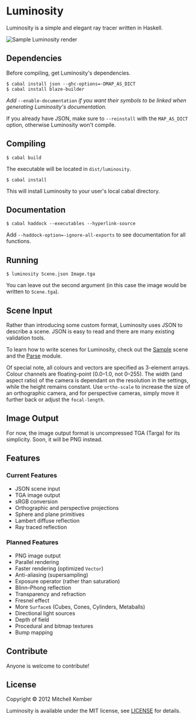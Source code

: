 Luminosity
==========

Luminosity is a simple and elegant ray tracer written in Haskell.

![Sample Luminosity render](http://i.imgur.com/y1a0A.png)

Dependencies
------------

Before compiling, get Luminosity's dependencies.

    $ cabal install json --ghc-options=-DMAP_AS_DICT
    $ cabal install blaze-builder

*Add* `--enable-documentation` *if you want their symbols to be linked when generating Luminosity's documentation.*

If you already have JSON, make sure to `--reinstall` with the `MAP_AS_DICT` option, otherwise Luminosity won't compile.

Compiling
---------

    $ cabal build

The executable will be located in `dist/luminosity`.

    $ cabal install

This will install Luminosity to your user's local cabal directory.

Documentation
-------------

    $ cabal haddock --executables --hyperlink-source

Add `--haddock-option=-ignore-all-exports` to see documentation for all functions.

Running
-------

    $ luminosity Scene.json Image.tga

You can leave out the second argument (in this case the image would be written to `Scene.tga`).

Scene Input
-----------

Rather than introducing some custom format, Luminosity uses JSON to describe a scene. JSON is easy to read and there are many existing validation tools.

To learn how to write scenes for Luminosity, check out the [Sample][] scene and the [Parse][] module.

Of special note, all colours and vectors are specified as 3-element arrays. Colour channels are floating-point (0.0–1.0, not 0–255). The width (and aspect ratio) of the camera is dependant on the resolution in the settings, while the height remains constant. Use `ortho-scale` to increase the size of an orthographic camera, and for perspective cameras, simply move it further back or adjust the `focal-length`.

[Sample]: https://github.com/mk12/Luminosity/blob/master/Sample.json
[Parse]: https://github.com/mk12/Luminosity/blob/master/src/Luminosity/Parse.hs

Image Output
------------

For now, the image output format is uncompressed TGA (Targa) for its simplicity. Soon, it will be PNG instead.

Features
--------

### Current Features

* JSON scene input
* TGA image output
* sRGB conversion
* Orthographic and perspective projections
* Sphere and plane primitives
* Lambert diffuse reflection
* Ray traced reflection

### Planned Features

* PNG image output
* Parallel rendering
* Faster rendering (optimized `Vector`)
* Anti-aliasing (supersampling)
* Exposure operator (rather than saturation)
* Blinn–Phong reflection
* Transparency and refraction
* Fresnel effect
* More `Surface`s (Cubes, Cones, Cylinders, Metaballs)
* Directional light sources
* Depth of field
* Procedural and bitmap textures
* Bump mapping

Contribute
----------

Anyone is welcome to contribute!

License
-------

Copyright © 2012 Mitchell Kember

Luminosity is available under the MIT license, see [LICENSE][] for details.

[LICENSE]: https://github.com/mk12/luminosity/blob/master/LICENSE.md
